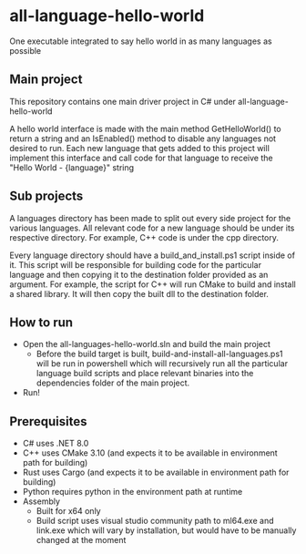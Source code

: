 # all-language-hello-world
One executable integrated to say hello world in as many languages as possible

## Main project
This repository contains one main driver project in C# under all-language-hello-world

A hello world interface is made with the main method GetHelloWorld() to return a string and an IsEnabled() method to disable any languages not desired to run. Each new language that gets added to this project will implement this interface and call code for that language to receive the "Hello World - {language}" string 

## Sub projects
A languages directory has been made to split out every side project for the various languages. All relevant code for a new language should be under its respective directory. For example, C++ code is under the cpp directory.

Every language directory should have a build_and_install.ps1 script inside of it. This script will be responsible for building code for the particular language and then copying it to the destination folder provided as an argument. For example, the script for C++ will run CMake to build and install a shared library. It will then copy the built dll to the destination folder.

## How to run
- Open the all-languages-hello-world.sln and build the main project
  - Before the build target is built, build-and-install-all-languages.ps1 will be run in powershell which will recursively run all the particular language build scripts and place relevant binaries into the dependencies folder of the main project.
- Run!

## Prerequisites
- C# uses .NET 8.0
- C++ uses CMake 3.10 (and expects it to be available in environment path for building)
- Rust uses Cargo (and expects it to be available in environment path for building)
- Python requires python in the environment path at runtime
- Assembly 
  - Built for x64 only
  - Build script uses visual studio community path to ml64.exe and link.exe which will vary by installation, but would have to be manually changed at the moment